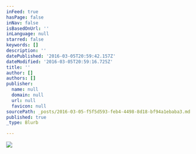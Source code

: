 ```yaml
---
inFeed: true
hasPage: false
inNav: false
isBasedOnUrl: ''
inLanguage: null
starred: false
keywords: []
description: ''
datePublished: '2016-03-05T20:59:42.157Z'
dateModified: '2016-03-05T20:59:16.725Z'
title: ''
author: []
authors: []
publisher:
  name: null
  domain: null
  url: null
  favicon: null
sourcePath: _posts/2016-03-05-f5f5d593-feb4-4498-8d18-bf94a1ebaba3.md
published: true
_type: Blurb

---
```

![](https://the-grid-user-content.s3-us-west-2.amazonaws.com/70be8d92-cfde-46bc-bb63-5e1c9efdff71.jpg)